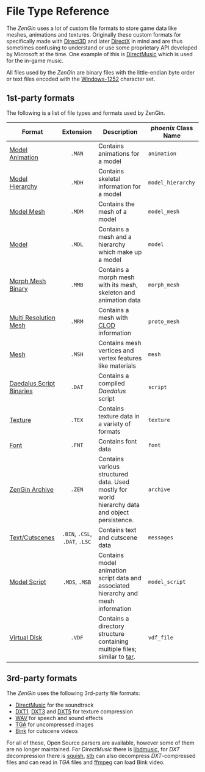 # File Type Reference

The *ZenGin* uses a lot of custom file formats to store game data like meshes, animations and textures. Originally these
custom formats for specifically made with [Direct3D](https://en.wikipedia.org/wiki/Direct3D#Direct3D_8.0) and later
[DirectX](https://en.wikipedia.org/wiki/DirectX#DirectX_9) in mind and are thus sometimes confusing to understand or
use some proprietary API developed by Microsoft at the time. One example of this is
[DirectMusic](https://en.wikipedia.org/wiki/DirectMusic) which is used for the in-game music.

All files used by the *ZenGin* are binary files with the little-endian byte order or text files encoded with the
[Windows-1252](https://en.wikipedia.org/wiki/Windows-1252) character set.

## 1st-party formats

The following is a list of file types and formats used by ZenGin.

| Format                                                    |           Extension            | Description                                                                                                                | _phoenix_ Class Name |
|-----------------------------------------------------------|:------------------------------:|----------------------------------------------------------------------------------------------------------------------------|----------------------|
| [Model Animation](formats/model-animation.md)             |             `.MAN`             | Contains animations for a model                                                                                            | `animation`          |
| [Model Hierarchy](formats/model-hierarchy.md)             |             `.MDH`             | Contains skeletal information for a model                                                                                  | `model_hierarchy`    |
| [Model Mesh](formats/model-mesh.md)                       |             `.MDM`             | Contains the mesh of a model                                                                                               | `model_mesh`         |
| [Model](formats/model.md)                                 |             `.MDL`             | Contains a mesh and a hierarchy which make up a model                                                                      | `model`              |
| [Morph Mesh Binary](formats/morph-mesh-binary.md)         |             `.MMB`             | Contains a morph mesh with its mesh, skeleton and animation data                                                           | `morph_mesh`         |
| [Multi Resolution Mesh](formats/multi-resolution-mesh.md) |             `.MRM`             | Contains a mesh with [CLOD](https://en.wikipedia.org/wiki/Level_of_detail_(computer_graphics)) information                 | `proto_mesh`         |
| [Mesh](formats/mesh.md)                                   |             `.MSH`             | Contains mesh vertices and vertex features like materials                                                                  | `mesh`               |
| [Daedalus Script Binaries](scripting/script.md)           |             `.DAT`             | Contains a compiled _Daedalus_ script                                                                                      | `script`             |
| [Texture](formats/texture.md)                             |             `.TEX`             | Contains texture data in a variety of formats                                                                              | `texture`            |
| [Font](formats/font.md)                                   |             `.FNT`             | Contains font data                                                                                                         | `font`               |
| [ZenGin Archive](formats/archive.md)                      |             `.ZEN`             | Contains various structured data. Used mostly for world hierarchy data and object persistence.                             | `archive`            |
| [Text/Cutscenes](formats/cutscene.md)                     | `.BIN`, `.CSL`, `.DAT`, `.LSC` | Contains text and cutscene data                                                                                            | `messages`           |
| [Model Script](formats/model-script.md)                   |         `.MDS`, `.MSB`         | Contains model animation script data and associated hierarchy and mesh information                                         | `model_script`       |
| [Virtual Disk](formats/vdf.md)                            |             `.VDF`             | Contains a directory structure containing multiple files; similar to [tar](https://en.wikipedia.org/wiki/Tar_(computing)). | `vdf_file`           |

## 3rd-party formats

The *ZenGin* uses the following 3rd-party file formats:

* [DirectMusic](https://en.wikipedia.org/wiki/DirectMusic) for the soundtrack
* [DXT1](https://en.wikipedia.org/wiki/S3_Texture_Compression#DXT1),
  [DXT3](https://en.wikipedia.org/wiki/S3_Texture_Compression#DXT2_and_DXT3)
  and [DXT5](https://en.wikipedia.org/wiki/S3_Texture_Compression#DXT4_and_DXT5) for texture compression
* [WAV](https://en.wikipedia.org/wiki/WAV) for speech and sound effects
* [TGA](https://en.wikipedia.org/wiki/Truevision_TGA) for uncompressed images
* [Bink](http://www.radgametools.com/bnkmain.htm) for cutscene videos

For all of these, Open Source parsers are available, however some of them are no longer maintained. For *DirectMusic*
there is [libdmusic](https://github.com/libdmusic/libdmusic), for *DXT* decompression there is
[squish](https://sourceforge.net/projects/libsquish/), [stb](https://github.com/nothings/stb) can also decompress
*DXT*-compressed files and can read in *TGA* files and [ffmpeg](https://github.com/FFmpeg/FFmpeg) can load Bink video.
